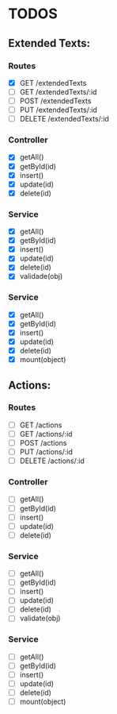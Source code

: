 # TODOS

## Extended Texts:

### Routes

- [x] GET /extendedTexts
- [ ] GET /extendedTexts/:id
- [ ] POST /extendedTexts
- [ ] PUT /extendedTexts/:id
- [ ] DELETE /extendedTexts/:id

### Controller

- [x] getAll()
- [x] getById(id)
- [x] insert()
- [x] update(id)
- [x] delete(id)

### Service

- [x] getAll()
- [x] getById(id)
- [x] insert()
- [x] update(id)
- [x] delete(id)
- [x] validade(obj)

### Service

- [x] getAll()
- [x] getById(id)
- [x] insert()
- [x] update(id)
- [x] delete(id)
- [x] mount(object)

## Actions:

### Routes

- [ ] GET /actions
- [ ] GET /actions/:id
- [ ] POST /actions
- [ ] PUT /actions/:id
- [ ] DELETE /actions/:id

### Controller

- [ ] getAll()
- [ ] getById(id)
- [ ] insert()
- [ ] update(id)
- [ ] delete(id)

### Service

- [ ] getAll()
- [ ] getById(id)
- [ ] insert()
- [ ] update(id)
- [ ] delete(id)
- [ ] validate(obj)

### Service

- [ ] getAll()
- [ ] getById(id)
- [ ] insert()
- [ ] update(id)
- [ ] delete(id)
- [ ] mount(object)
